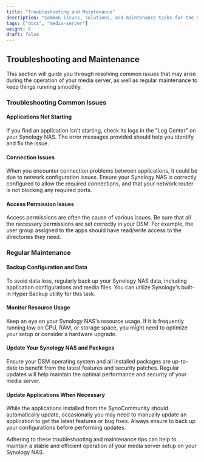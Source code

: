 ```yaml
---
title: "Troubleshooting and Maintenance"
description: "Common issues, solutions, and maintenance tasks for the Synology NAS media server setup."
tags: ["docs", "media-server"]
weight: 6
draft: false
---
```


## Troubleshooting and Maintenance

This section will guide you through resolving common issues that may arise during the operation of your media server, as well as regular maintenance to keep things running smoothly.

### Troubleshooting Common Issues

#### Applications Not Starting

If you find an application isn't starting, check its logs in the "Log Center" on your Synology NAS. The error messages provided should help you identify and fix the issue.

#### Connection Issues

When you encounter connection problems between applications, it could be due to network configuration issues. Ensure your Synology NAS is correctly configured to allow the required connections, and that your network router is not blocking any required ports.

#### Access Permission Issues

Access permissions are often the cause of various issues. Be sure that all the necessary permissions are set correctly in your DSM. For example, the user group assigned to the apps should have read/write access to the directories they need.

### Regular Maintenance

#### Backup Configuration and Data

To avoid data loss, regularly back up your Synology NAS data, including application configurations and media files. You can utilize Synology's built-in Hyper Backup utility for this task.

#### Monitor Resource Usage

Keep an eye on your Synology NAS's resource usage. If it is frequently running low on CPU, RAM, or storage space, you might need to optimize your setup or consider a hardware upgrade.

#### Update Your Synology NAS and Packages

Ensure your DSM operating system and all installed packages are up-to-date to benefit from the latest features and security patches. Regular updates will help maintain the optimal performance and security of your media server.

#### Update Applications When Necessary

While the applications installed from the SynoCommunity should automatically update, occasionally you may need to manually update an application to get the latest features or bug fixes. Always ensure to back up your configurations before performing updates.

Adhering to these troubleshooting and maintenance tips can help to maintain a stable and efficient operation of your media server setup on your Synology NAS.
